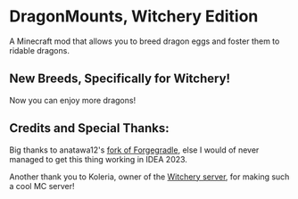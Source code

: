 DragonMounts, Witchery Edition
============

A Minecraft mod that allows you to breed dragon eggs and foster them to ridable dragons.

## New Breeds, Specifically for Witchery!
Now you can enjoy more dragons!

## Credits and Special Thanks:

Big thanks to anatawa12's [fork of Forgegradle](https://github.com/anatawa12/ForgeGradle-1.2.git), else I would of never managed to get this thing working in IDEA 2023. 

Another thank you to Koleria, owner of the [Witchery server](https://witchery.guildtag.com/), for making such a cool MC server!